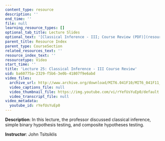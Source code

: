 ```yaml
---
content_type: resource
description: ''
end_time: ''
file: null
learning_resource_types: []
optional_tab_title: Lecture Slides
optional_text: '[Classical Inference - III; Course Review (PDF)](resources/mit6_041scf13_l25)'
parent_title: Resource Index
parent_type: CourseSection
related_resources_text: ''
resource_index_text: ''
resourcetype: Video
start_time: ''
title: 'Lecture 25: Classical Inference - III Course Review'
uid: ba60775a-2329-f5b6-3e0b-41807f9e6abd
video_files:
  archive_url: http://www.archive.org/download/MIT6.041F10/MIT6_041F11_lec25_300k.mp4
  video_captions_file: null
  video_thumbnail_file: https://img.youtube.com/vi/rYefUsYuEp0/default.jpg
  video_transcript_file: null
video_metadata:
  youtube_id: rYefUsYuEp0
---
```


**Description**: In this lecture, the professor discussed classical inference, simple binary hypothesis testing, and composite hypotheses testing.

**Instructor**: John Tsitsiklis